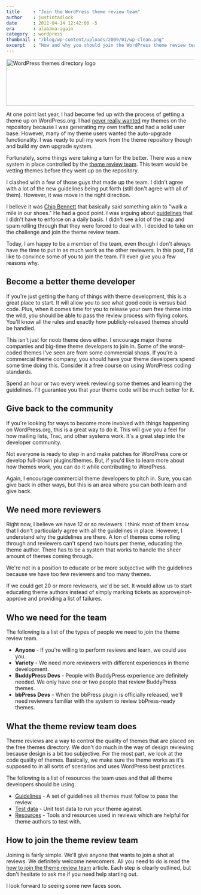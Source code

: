 ```yaml
---
title     : "Join the WordPress theme review team"
author    : justintadlock
date      : 2011-04-14 12:42:00 -5
era       : alabama-again
category  : wordpress
thumbnail : "/blog/wp-content/uploads/2009/01/wp-clean.png"
excerpt   : "How and why you should join the WordPress theme review team if you're a theme developer or just looking to contribute."
---
```


<a href="http://wordpress.org/extend/themes" title="WordPress Themes"><img src="http://justintadlock.com/blog/wp-content/uploads/2011/04/themes-directory.png" alt="WordPress themes directory logo" title="WordPress themes directory" width="600" height="124" class="aligncenter size-full wp-image-2912" /></a>

At one point last year, I had become fed up with the process of getting a theme up on WordPress.org.  I had <a href="http://justintadlock.com/archives/2008/07/18/new-wordpressorg-theme-directory" title="New WordPress.org theme directory">never really wanted</a> my themes on the repository because I was generating my own traffic and had a solid user base.  However, many of my theme users wanted the auto-upgrade functionality.  I was ready to pull my work from the theme repository though and build my own upgrade system.

Fortunately, some things were taking a turn for the better.  There was a new system in place controlled by the <a href="http://make.wordpress.org/themes/" title="Make WordPress Themes">theme review team</a>.  This team would be vetting themes before they went up on the repository.

I clashed with a few of those guys that made up the team.  I didn't agree with a lot of the new guidelines being put forth (still don't agree with all of them).  However, it was move in the right direction.

I believe it was <a href="http://www.chipbennett.net/" title="Chip Bennett's blog">Chip Bennett</a> that basically said something akin to "walk a mile in our shoes."  He had a good point.  I was arguing about <a href="http://codex.wordpress.org/Theme_Review" title="WordPress theme review guidelines">guidelines</a> that I didn't have to enforce on a daily basis.  I didn't see a lot of the crap and spam rolling through that they were forced to deal with.  I decided to take on the challenge and join the theme review team.

Today, I am happy to be a member of the team, even though I don't always have the time to put in as much work as the other reviewers.  In this post, I'd like to convince some of you to join the team.  I'll even give you a few reasons why.

<h2>Become a better theme developer</h2>

If you're just getting the hang of things with theme development, this is a great place to start.  It will allow you to see what good code is versus bad code.  Plus, when it comes time for you to release your own free theme into the wild, you should be able to pass the review process with flying colors.  You'll know all the rules and exactly how publicly-released themes should be handled.

This isn't just for noob theme devs either.  I encourage major theme companies and big-time theme developers to join in.  Some of the worst-coded themes I've seen are from some commercial shops.  If you're a commercial theme company, you should have your theme developers spend some time doing this.  Consider it a free course on using WordPress coding standards.

Spend an hour or two every week reviewing some themes and learning the guidelines.  I'll guarantee you that your theme code will be much better for it.

<h2>Give back to the community</h2>

If you're looking for ways to become more involved with things happening on WordPress.org, this is a great way to do it.  This will give you a feel for how mailing lists, Trac, and other systems work.  It's a great step into the developer community.

Not everyone is ready to step in and make patches for WordPress core or develop full-blown plugins/themes.  But, if you'd like to learn more about how themes work, you can do it while contributing to WordPress.

Again, I encourage commercial theme developers to pitch in.  Sure, you can give back in other ways, but this is an area where you can both learn and give back.

<h2>We need more reviewers</h2>

Right now, I believe we have 12 or so reviewers.  I think most of them know that I don't particularly agree with all the guidelines in place.  However, I understand why the guidelines are there.  A ton of themes come rolling through and reviewers can't spend two hours per theme, educating the theme author.  There has to be a system that works to handle the sheer amount of themes coming through.

We're not in a position to educate or be more subjective with the guidelines because we have too few reviewers and too many themes.

If we could get 20 or more reviewers, we'd be set.  It would allow us to start educating theme authors instead of simply marking tickets as approve/not-approve and providing a list of failures.

<h2>Who we need for the team</h2>

The following is a list of the types of people we need to join the theme review team.

<ul>
	<li><strong>Anyone</strong> - If you're willing to perform reviews and learn, we could use you.</li>
	<li><strong>Variety</strong> - We need more reviewers with different experiences in theme development.</li>
	<li><strong>BuddyPress Devs</strong> - People with BuddyPress experience are definitely needed.  We only have one or two people that review BuddyPress themes.</li>
	<li><strong>bbPress Devs</strong> - When the bbPress plugin is officially released, we'll need reviewers familiar with the system to review bbPress-ready themes.</li>
</ul>

<h2>What the theme review team does</h2>

Theme reviews are a way to control the quality of themes that are placed on the free themes directory.  We don't do much in the way of design reviewing because design is a bit too subjective.  For the most part, we look at the code quality of themes.  Basically, we make sure the theme works as it's supposed to in all sorts of scenarios and uses WordPress best practices.

The following is a list of resources the team uses and that all theme developers should be using.

<ul>
	<li><a href="http://codex.wordpress.org/Theme_Review" title="Theme review guidelines">Guidelines</a> - A set of guidelines all themes must follow to pass the review.</li>
	<li><a href="http://codex.wordpress.org/Theme_Unit_Test" title="Theme unit test data">Test data</a> - Unit test data to run your theme against.</li>
	<li><a href="http://make.wordpress.org/themes/about/resources/" title="Theme review team resources">Resources</a> - Tools and resources used in reviews which are helpful for theme authors to test with.</li>
</ul>

<h2>How to join the theme review team</h2>

Joining is fairly simple.  We'll give anyone that wants to join a shot at reviews.  We definitely welcome newcomers.  All you need to do is read the <a href="http://make.wordpress.org/themes/about/how-to-join-wptrt/" title="How to Join WPTRT">how to join the theme review team</a> article.  Each step is clearly outlined, but don't hesitate to ask me if you need help starting out.

I look forward to seeing some new faces soon.
